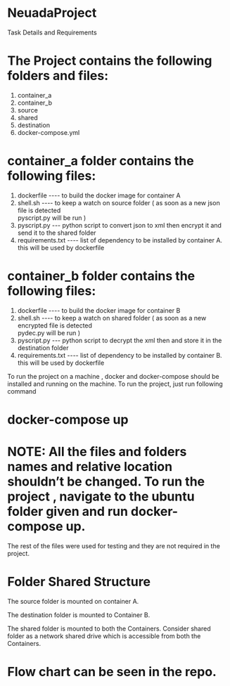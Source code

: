 # NeuadaProject
Task Details and Requirements

# The Project contains the following folders and files:
1.	container_a
2.	container_b
3.	source
4.	shared
5.	destination 
6.	docker-compose.yml

# container_a folder contains the following files:

1.	dockerfile   ---- to build the docker image for container A
2.	shell.sh       ----  to keep a watch on source folder ( as soon as a new json file is detected     
                            pyscript.py will be run )
3.	pyscript.py  --- python script to convert json to xml then encrypt it and send it to the shared
                           folder
4.	requirements.txt   ---- list of dependency to be installed by container A. this will be used by 
                                      dockerfile
# container_b folder contains the following files:

1.	dockerfile   ---- to build the docker image for container B
2.	shell.sh       ----  to keep a watch on shared folder ( as soon as a new encrypted file is detected     
                            pydec.py will be run )
3.	pyscript.py  --- python script to decrypt the xml then and store it in the destination 
                            folder
4.	requirements.txt   ---- list of dependency to be installed by container B. this will be used by 
                                      dockerfile

To run the project on a machine , docker and docker-compose should be installed and running on the machine.  To run the project, just run following command 

# docker-compose up 

# NOTE: All the files and folders names and relative location shouldn’t be changed.  To run the project , navigate to the ubuntu folder given and run docker-compose up. 
The rest of the files were used for testing and they are not required in the project. 




# Folder Shared Structure 
 The source folder is mounted on container A.

 The destination folder is mounted to Container B. 

 The shared folder is mounted to both the Containers. Consider shared folder as a network shared drive which is accessible from both the Containers. 

# Flow chart can be seen in the repo. 

 
